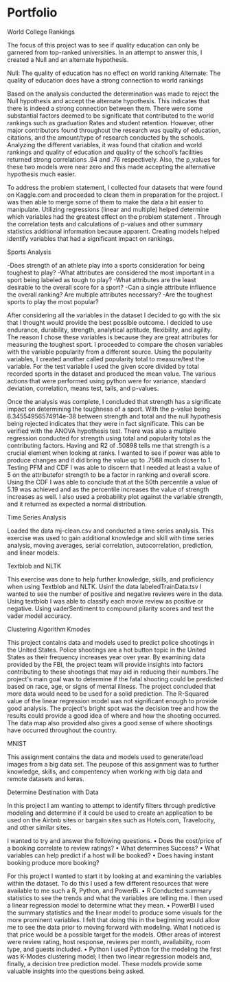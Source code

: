 # Portfolio
World College Rankings

The focus of this project was to see if quality education can only be garnered from top-ranked universities. In an attempt to answer this, I created a Null and an alternate hypothesis.

Null: The quality of education has no effect on world ranking
Alternate: The quality of education does have a strong connection to world rankings

Based on the analysis conducted the determination was made to reject the Null hypothesis and accept the alternate hypothesis. This indicates that there is indeed a strong connection between them. There were some substantial factors deemed to be significate that contributed to the world rankings such as graduation Rates and student retention. However, other major contributors found throughout the research was quality of education, citations, and the amount/type of research conducted by the schools. Analyzing the different variables, it was found that citation and world rankings and quality of education and quality of the school’s facilities returned strong correlations .94 and .76 respectively. Also, the p_values for these two models were near zero and this made accepting the alternative hypothesis much easier.

To address the problem statement, I collected four datasets that were found on Kaggle.com and proceeded to clean them in preparation for the project. I was then able to merge some of them to make the data a bit easier to manipulate. Utilizing regressions (linear and multiple) helped determine which variables had the greatest effect on the problem statement . Through the correlation tests and calculations of p-values and other summary statistics additional information because apparent. Creating models helped identify variables that had a significant impact on rankings. 

Sports Analysis

-Does strength of an athlete play into a sports consideration for being toughest to play?
-What attributes are considered the most important in a sport being labeled as tough to play?
-What attributes are the least desirable to the overall score for a sport?
-Can a single attribute influence the overall ranking? Are multiple attributes necessary?
-Are the toughest sports to play the most popular?

After considering all the variables in the dataset I decided to go with the six that I thought would provide the best possible outcome. I decided to use endurance, durability, strength, analytical aptitude, flexibility, and agility. The reason I chose these variables is because they are great attributes for measuring the toughest sport. I proceeded to compare the chosen variables with the variable popularity from a different source. Using the popularity variables, I created another called popularity total to measure/test the variable. For the test variable I used the given score divided by total recorded sports in the dataset and produced the mean value. The various actions that were performed using python were for variance, standard deviation, correlation, means test, tails, and p-values. 

Once the analysis was complete, I concluded that strength has a significate impact on determining the toughness of a sport. With the p-value being 6.34554956574914e-38 between strength and total and the null hypothesis being rejected indicates that they were in fact significate. This can be verified with the ANOVA hypothesis test. There was also a multiple regression conducted for strength using total and popularity total as
the contributing factors. Having and R2 of .50898 tells me that strength is a crucial element when looking at ranks. I wanted to see if power was able to produce changes and it did bring the value up to .7568 much closer to 1. Testing PFM and CDF I was able to discern that I needed at  least a value of 5 on the attributefor strength to be a factor in ranking and overall score. Using the CDF I was able to conclude that at the 50th percentile a value of 5.19 was achieved and as the percentile increases the value of strength increases as well. I also used a probability plot against the variable strength, and it returned as expected a normal distribution. 

Time Series Analysis

Loaded the data mj-clean.csv and conducted a time series analysis. This exercise was used to gain additional knowledge and skill with time series analysis, moving averages, serial correlation, autocorrelation, prediction, and linear models.

Textblob and NLTK

This exercise was done to help further knowledge, skills, and proficiency when using Textblob and NLTK. Usinf the data labeledTrainData.tsv I wanted to see the number of positive and negative reviews were in the data. Using textblob I was able to classify each movie review as positive or negative. Using vaderSentiment to compound pilarity scores and test the vader model accuracy. 

Clustering Algorithm Kmodes

This project contains data and models used to predict police shootings in the United States. Police shootings are a hot button topic in the United States as their frequency increases year over year. By examining data provided by the FBI, the project team will provide insights into factors contributing to these shootings that may aid in reducing their numbers.The project's main goal was to determine if the fatal shooting could be predicted based on race, age, or signs of mental illness. The project concluded that more data would need to be used for a solid prediction. The R-Squared value of the linear regression model was not significant enough to provide good analysis. The project's bright spot was the decision tree and how the results could provide a good idea of where and how the shooting occurred. The data map also provided also gives a good sense of where shootings have occurred throughout the country.

MNIST

This assignment contains the data and models used to generate/load images from a big data set. The peupose of this assignment was to further knowledge, skills, and compentency when working with big data and remote datasets and keras.

Determine Destination with Data

In this project I am wanting to attempt to identify filters through predictive modeling and determine if it could be used to create an application to be used on the Airbnb sites or bargain sites such as Hotels.com, Travelocity, and other similar sites. 

I wanted to try and answer the following questions.
• Does the cost/price of a booking correlate to review ratings?
• What determines Success?
• What variables can help predict if a host will be booked?
• Does having instant booking produce more booking?

For this project I wanted to start it by looking at and examining the variables within the dataset. To do this I used a few different resources that were available to me such a R, Python, and PowerBi.
• R
Conducted summary statistics to see the trends and what the variables are telling me. I
then used a linear regression model to determine what they mean.
• PowerBI
I used the summary statistics and the linear model to produce some visuals for the more
prominent variables. I felt that doing this in the beginning would allow me to see the data
prior to moving forward with modeling. What I noticed is that price would be a possible
target for the models. Other areas of interest were review rating, host response, reviews
per month, availability, room type, and guests included.
• Python
I used Python for the modeling the first was K-Modes clustering model; I then two linear
regression models and, finally, a decision tree prediction model. These models provide
some valuable insights into the questions being asked. 


